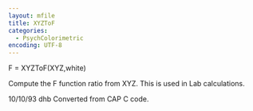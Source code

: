 ```yaml
---
layout: mfile
title: XYZToF
categories:
  - PsychColorimetric
encoding: UTF-8
---
```


F = XYZToF(XYZ,white)

Compute the F function ratio from XYZ.
This is used in Lab calculations.

10/10/93    dhb   Converted from CAP C code.